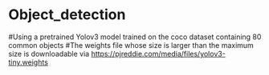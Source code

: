 # Object_detection
#Using a pretrained Yolov3 model trained on the coco dataset containing 80 common objects 
#The weights file whose size is larger than the maximum size is downloadable via https://pjreddie.com/media/files/yolov3-tiny.weights
